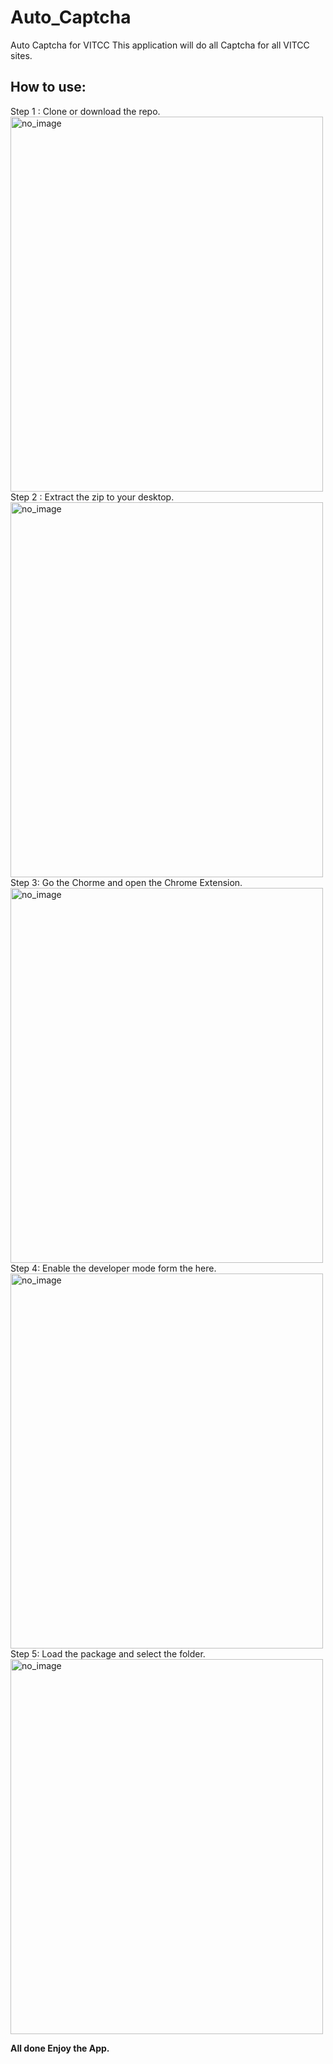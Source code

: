 # Auto_Captcha
Auto Captcha for VITCC
This application will do all Captcha for all VITCC sites.
## How to use:
Step 1 : Clone or download the repo.
<img src="1.png" alt="no_image" width="500" height="600"><br>
Step 2 : Extract the zip to your desktop.
<img src="2.png" alt="no_image" width="500" height="600"><br>
Step 3: Go the Chorme and open the Chrome Extension.
<img src="1.png" alt="no_image" width="500" height="600"><br>
Step 4: Enable the developer mode form the here.
<img src="1.png" alt="no_image" width="500" height="600"><br>
Step 5: Load the package and select the folder.
<img src="1.png" alt="no_image" width="500" height="600"><br>

<b> All done Enjoy the App.</b>
